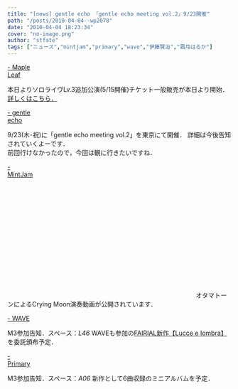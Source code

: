 ```yaml
---
title: "[news] gentle echo 「gentle echo meeting vol.2」9/23開催"
path: "/posts/2010-04-04--wp2078"
date: "2010-04-04 18:23:34"
cover: "no-image.png"
author: "stfate"
tags: ["ニュース","mintjam","primary","wave","伊藤賢治","霜月はるか"]
---
```


<style type="text/css">
<!--
p {white-space: pre-wrap};
-->
</style>

<a  href="http://shimotsukin.com/" target="_blank">- Maple Leaf</a>
<div >本日よりソロライヴLv.3追加公演(5/15開催)チケット一般販売が本日より開始．
<a href="http://shimotsukin.com/live/ch.html" target="_blank">詳しくはこちら．</a></div>

<a  href="http://www.gentleecho.net/" target="_blank">- gentle echo</a>
<div >9/23(木･祝)に「gentle echo meeting vol.2」を東京にて開催．
詳細は今後告知されていくよーです．
<div >前回行けなかったので，今回は観に行きたいですね．</div></div>

<a  href="http://ameblo.jp/mint-jam/" target="_blank">- MintJam</a>
<div ><object width="420" height="255"><param name="movie" value="http://www.youtube.com/v/xWkuJFQRNSY&hl=ja_JP&fs=1&"></param><param name="allowFullScreen" value="true"></param><param name="allowscriptaccess" value="always"></param><embed src="http://www.youtube.com/v/xWkuJFQRNSY&hl=ja_JP&fs=1&" type="application/x-shockwave-flash" allowscriptaccess="always" allowfullscreen="true" width="420" height="255"></embed></object>
オタマトーンによるCrying Moon演奏動画が公開されています．</div>

<a  href="http://www.circle-wave.net/" target="_blank">- WAVE</a>
<div >M3参加告知．スペース：<em>L46</em>
WAVEも参加の<a href="http://www.fairial.com/" target="_blank">FAIRIAL新作【Lucce e Iombra】</a>を委託頒布予定．</div>

<a  href="http://primary-yuiko.com/" target="_blank">- Primary</a>
<div >M3参加告知．スペース：<em>A06</em>
新作として6曲収録のミニアルバムを予定．</div>